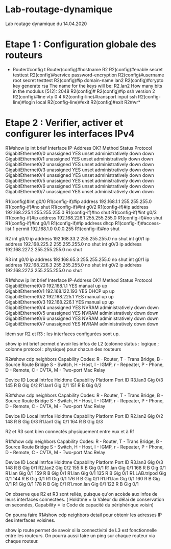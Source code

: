 # Lab-routage-dynamique
Lab routage dynamique du 14.04.2020

# Etape 1 : Configuration globale des routeurs

* Router#config t
Router(config)#hostname R2
R2(config)#enable secret testtest
R2(config)#service password-encryption
R2(config)#username root secret testtest
R2(config)#ip domain-name lan2
R2(config)#crypto key generate rsa
The name for the keys will be: R2.lan2
How many bits in the modulus [512]: 2048
R2(config)#
R2(config)#ip ssh version 2
R2(config)#line vty 0 4
R2(config-line)#transport input ssh
R2(config-line)#login local
R2(config-line)#exit
R2(config)#exit
R2#wr*


# Etape 2 : Verifier, activer et configurer les interfaces IPv4

R1#show ip int brief
Interface                  IP-Address      OK? Method Status                Protocol
GigabitEthernet0/0         unassigned      YES unset  administratively down down
GigabitEthernet0/1         unassigned      YES unset  administratively down down
GigabitEthernet0/2         unassigned      YES unset  administratively down down
GigabitEthernet0/3         unassigned      YES unset  administratively down down
GigabitEthernet0/4         unassigned      YES unset  administratively down down
GigabitEthernet0/5         unassigned      YES unset  administratively down down
GigabitEthernet0/6         unassigned      YES unset  administratively down down
GigabitEthernet0/7         unassigned      YES unset  administratively down down

R1(config)#int g0/0
R1(config-if)#ip address 192.168.1.1 255.255.255.0
R1(config-if)#no shut
R1(config-if)#int g0/2
R1(config-if)#ip address 192.168.225.1 255.255.255.0
R1(config-if)#no shut
R1(config-if)#int g0/3
R1(config-if)#ip address 192.168.226.1 255.255.255.0
R1(config-if)#no shut
R1(config-if)#int g0/1
R1(config-if)#ip address dhcp
R1(config-if)#access-list 1 permit 192.168.1.0 0.0.0.255
R1(config-if)#no shut


R2
int g0/0
ip address 192.168.33.2 255.255.255.0
no shut
int g0/1
ip address 192.168.225.2 255.255.255.0
no shut
int g0/3
ip address 192.168.227.2 255.255.255.0
no shut

R3
int g0/0
ip address 192.168.65.3 255.255.255.0
no shut
int g0/1
ip address 192.168.226.3 255.255.255.0
no shut
int g0/2
ip address 192.168.227.3 255.255.255.0
no shut

R1#show ip int brief
Interface                  IP-Address      OK? Method Status                Protocol
GigabitEthernet0/0         192.168.1.1     YES manual up                    up  
GigabitEthernet0/1         192.168.122.193 YES DHCP   up                    up  
GigabitEthernet0/2         192.168.225.1   YES manual up                    up  
GigabitEthernet0/3         192.168.226.1   YES manual up                    up  
GigabitEthernet0/4         unassigned      YES NVRAM  administratively down down
GigabitEthernet0/5         unassigned      YES NVRAM  administratively down down
GigabitEthernet0/6         unassigned      YES NVRAM  administratively down down
GigabitEthernet0/7         unassigned      YES NVRAM  administratively down down

Idem sur R2 et R3 : les interfaces configurées sont up.

show ip int brief permet d'avoir les infos de L2 (colonne status : logique ; colonne protocol : physique) pour chacun des routeurs


R2#show cdp neighbors
Capability Codes: R - Router, T - Trans Bridge, B - Source Route Bridge
                  S - Switch, H - Host, I - IGMP, r - Repeater, P - Phone,
                  D - Remote, C - CVTA, M - Two-port Mac Relay

Device ID        Local Intrfce     Holdtme    Capability  Platform  Port ID
R3.lan3          Gig 0/3           145              R B             Gig 0/2
R1.lan1          Gig 0/1           151              R B             Gig 0/2


R3#show cdp neighbors
Capability Codes: R - Router, T - Trans Bridge, B - Source Route Bridge
                  S - Switch, H - Host, I - IGMP, r - Repeater, P - Phone,
                  D - Remote, C - CVTA, M - Two-port Mac Relay

Device ID        Local Intrfce     Holdtme    Capability  Platform  Port ID
R2.lan2          Gig 0/2           148              R B             Gig 0/3
R1.lan1          Gig 0/1           164              R B             Gig 0/3


R2 et R3 sont bien connectés physiquement entre eux et à R1


R1#show cdp neighbors
Capability Codes: R - Router, T - Trans Bridge, B - Source Route Bridge
                  S - Switch, H - Host, I - IGMP, r - Repeater, P - Phone,
                  D - Remote, C - CVTA, M - Two-port Mac Relay

Device ID        Local Intrfce     Holdtme    Capability  Platform  Port ID
R3.lan3          Gig 0/3           148              R B             Gig 0/1
R2.lan2          Gig 0/2           155              R B             Gig 0/1
R1.lan           Gig 0/1           168              R B             Gig 0/1
R1.lan           Gig 0/1           159              R B             Gig 0/1
R1.lan           Gig 0/1           135              R B             Gig 0/1
R1.LAB.tripod    Gig 0/1           144              R B             Gig 0/1
R1               Gig 0/1           176              R B             Gig 0/1
R1.R1.lan        Gig 0/1           160              R B             Gig 0/1
R1               Gig 0/1           178              R B             Gig 0/1
R1.mon.lan       Gig 0/1           122              R B             Gig 0/1


On observe que R2 et R3 sont reliés, puisque qu'on accède aux infos de leurs interfaces connectées. 
( Holdtme = la Valeur du délai de conservation en secondes, Capability = le Code de capacité du périphérique voisin)

On pourra faire 
R1#show cdp neighbors detail
pour obtenir les adresses IP des interfaces voisines.

show ip route permet de savoir si la connectivité de L3 est fonctionnelle entre les routeurs.
On pourra aussi faire un ping sur chaque routeur via chaque routeur.



